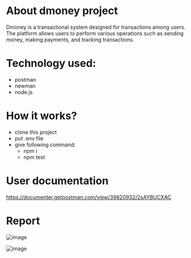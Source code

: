 # About dmoney project
Dmoney is a transactional system designed for transactions among users. The platform allows users to perform various operations such as sending money, making payments, and tracking transactions.

# Technology used:
- postman
- newman
- node.js

# How it works?
- clone this project
- put .env file
- give following command:
  - npm i
  - npm test

# User documentation
https://documenter.getpostman.com/view/39820932/2sAYBUCXAC

# Report
![image](https://github.com/user-attachments/assets/0fea9e3f-281b-47c1-8a81-e98a68593dbd)

![image](https://github.com/user-attachments/assets/08e3c190-3b42-4722-9367-cea11b3bdd3f)


